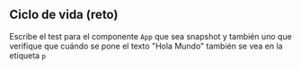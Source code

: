 ## Ciclo de vida (reto)

Escribe el test para el componente `App` que sea snapshot y también uno que
verifique que cuándo se pone el texto "Hola Mundo" también se vea en la etiqueta
`p`

